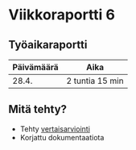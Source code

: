 # Viikkoraportti 6

## Työaikaraportti

|Päivämäärä|Aika|
|----------|----|
|28.4.|2 tuntia 15 min|

## Mitä tehty?

- Tehty [vertaisarviointi](https://github.com/KilpiV/TiraLabra2023/issues/1)
- Korjattu dokumentaatiota
